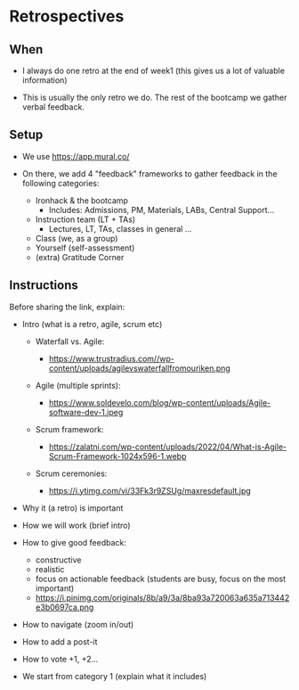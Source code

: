 # Retrospectives


## When

- I always do one retro at the end of week1
  (this gives us a lot of valuable information)

- This is usually the only retro we do. The rest of the bootcamp we gather verbal feedback.


## Setup

- We use https://app.mural.co/

- On there, we add 4 "feedback" frameworks to gather feedback in the following categories:

  - Ironhack & the bootcamp
    - Includes: Admissions, PM, Materials, LABs, Central Support...
  - Instruction team (LT + TAs)
    - Lectures, LT, TAs, classes in general ...
  - Class (we, as a group)
  - Yourself (self-assessment)
  - (extra) Gratitude Corner


## Instructions

Before sharing the link, explain:

- Intro (what is a retro, agile, scrum etc)

  - Waterfall vs. Agile: 
    - https://www.trustradius.com//wp-content/uploads/agilevswaterfallfromouriken.png

  - Agile (multiple sprints):
    - https://www.soldevelo.com/blog/wp-content/uploads/Agile-software-dev-1.jpeg

  - Scrum framework: 
    - https://zalatni.com/wp-content/uploads/2022/04/What-is-Agile-Scrum-Framework-1024x596-1.webp

  - Scrum ceremonies: 
    - https://i.ytimg.com/vi/33Fk3r9ZSUg/maxresdefault.jpg

- Why it (a retro) is important
- How we will work (brief intro)
- How to give good feedback:
  - constructive
  - realistic
  - focus on actionable feedback (students are busy, focus on the most important)
  - https://i.pinimg.com/originals/8b/a9/3a/8ba93a720063a635a713442e3b0697ca.png
- How to navigate (zoom in/out)
- How to add a post-it
- How to vote +1, +2...
- We start from category 1 (explain what it includes)


